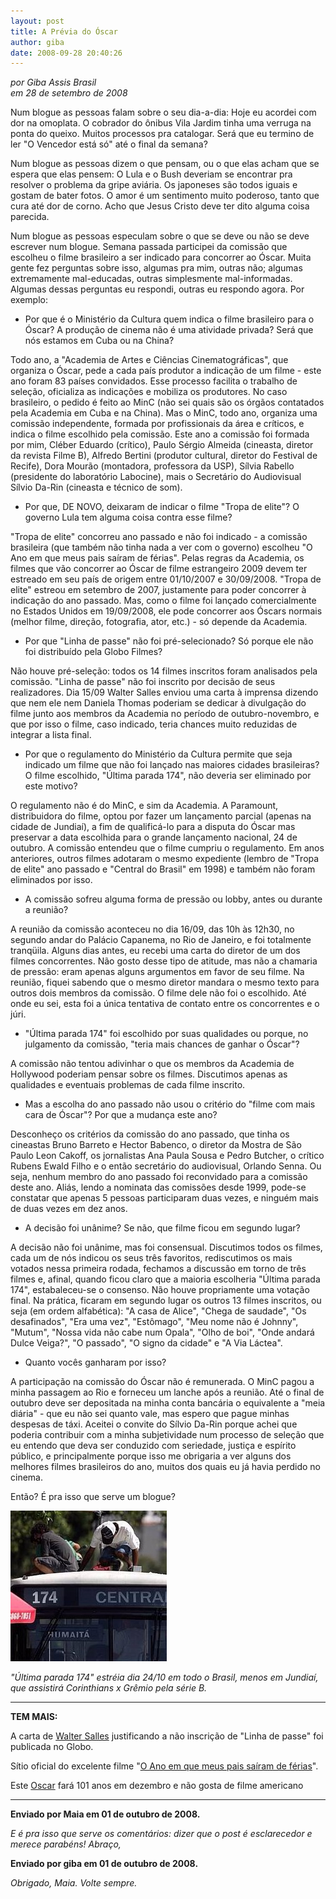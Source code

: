 ```yaml
---
layout: post
title: A Prévia do Óscar
author: giba
date: 2008-09-28 20:40:26
---
```

*por Giba Assis Brasil*\
*em 28 de setembro de 2008*

Num blogue as pessoas falam sobre o seu dia-a-dia: Hoje eu acordei com dor na omoplata. O cobrador do ônibus Vila Jardim tinha uma verruga na ponta do queixo. Muitos processos pra catalogar. Será que eu termino de ler "O Vencedor está só" até o final da semana?

Num blogue as pessoas dizem o que pensam, ou o que elas acham que se espera que elas pensem: O Lula e o Bush deveriam se encontrar pra resolver o problema da gripe aviária. Os japoneses são todos iguais e gostam de bater fotos. O amor é um sentimento muito poderoso, tanto que cura até dor de corno. Acho que Jesus Cristo deve ter dito alguma coisa parecida.

Num blogue as pessoas especulam sobre o que se deve ou não se deve escrever num blogue. Semana passada participei da comissão que escolheu o filme brasileiro a ser indicado para concorrer ao Óscar. Muita gente fez perguntas sobre isso, algumas pra mim, outras não; algumas extremamente mal-educadas, outras simplesmente mal-informadas. Algumas dessas perguntas eu respondi, outras eu respondo agora. Por exemplo:

* Por que é o Ministério da Cultura quem indica o filme brasileiro para o Óscar? A produção de cinema não é uma atividade privada? Será que nós estamos em Cuba ou na China?

Todo ano, a "Academia de Artes e Ciências Cinematográficas", que organiza o Óscar, pede a cada país produtor a indicação de um filme - este ano foram 83 países convidados. Esse processo facilita o trabalho de seleção, oficializa as indicações e mobiliza os produtores. No caso brasileiro, o pedido é feito ao MinC (não sei quais são os órgãos contatados pela Academia em Cuba e na China). Mas o MinC, todo ano, organiza uma comissão independente, formada por profissionais da área e críticos, e indica o filme escolhido pela comissão. Este ano a comissão foi formada por mim, Cléber Eduardo (crítico), Paulo Sérgio Almeida (cineasta, diretor da revista Filme B), Alfredo Bertini (produtor cultural, diretor do Festival de Recife), Dora Mourão (montadora, professora da USP), Sílvia Rabello (presidente do laboratório Labocine), mais o Secretário do Audiovisual Sílvio Da-Rin (cineasta e técnico de som).

* Por que, DE NOVO, deixaram de indicar o filme "Tropa de elite"? O governo Lula tem alguma coisa contra esse filme?

"Tropa de elite" concorreu ano passado e não foi indicado - a comissão brasileira (que também não tinha nada a ver com o governo) escolheu "O Ano em que meus pais saíram de férias". Pelas regras da Academia, os filmes que vão concorrer ao Óscar de filme estrangeiro 2009 devem ter estreado em seu país de origem entre 01/10/2007 e 30/09/2008. "Tropa de elite" estreou em setembro de 2007, justamente para poder concorrer à indicação do ano passado. Mas, como o filme foi lançado comercialmente no Estados Unidos em 19/09/2008, ele pode concorrer aos Óscars normais (melhor filme, direção, fotografia, ator, etc.) - só depende da Academia.

* Por que "Linha de passe" não foi pré-selecionado? Só porque ele não foi distribuído pela Globo Filmes?

Não houve pré-seleção: todos os 14 filmes inscritos foram analisados pela comissão. "Linha de passe" não foi inscrito por decisão de seus realizadores. Dia 15/09 Walter Salles enviou uma carta à imprensa dizendo que nem ele nem Daniela Thomas poderiam se dedicar à divulgação do filme junto aos membros da Academia no período de outubro-novembro, e que por isso o filme, caso indicado, teria chances muito reduzidas de integrar a lista final.

* Por que o regulamento do Ministério da Cultura permite que seja indicado um filme que não foi lançado nas maiores cidades brasileiras? O filme escolhido, "Última parada 174", não deveria ser eliminado por este motivo?

O regulamento não é do MinC, e sim da Academia. A Paramount, distribuidora do filme, optou por fazer um lançamento parcial (apenas na cidade de Jundiaí), a fim de qualificá-lo para a disputa do Óscar mas preservar a data escolhida para o grande lançamento nacional, 24 de outubro. A comissão entendeu que o filme cumpriu o regulamento. Em anos anteriores, outros filmes adotaram o mesmo expediente (lembro de "Tropa de elite" ano passado e "Central do Brasil" em 1998) e também não foram eliminados por isso.

* A comissão sofreu alguma forma de pressão ou lobby, antes ou durante a reunião?

A reunião da comissão aconteceu no dia 16/09, das 10h às 12h30, no segundo andar do Palácio Capanema, no Rio de Janeiro, e foi totalmente tranqüila. Alguns dias antes, eu recebi uma carta do diretor de um dos filmes concorrentes. Não gosto desse tipo de atitude, mas não a chamaria de pressão: eram apenas alguns argumentos em favor de seu filme. Na reunião, fiquei sabendo que o mesmo diretor mandara o mesmo texto para outros dois membros da comissão. O filme dele não foi o escolhido. Até onde eu sei, esta foi a única tentativa de contato entre os concorrentes e o júri.

* "Última parada 174" foi escolhido por suas qualidades ou porque, no julgamento da comissão, "teria mais chances de ganhar o Óscar"?

A comissão não tentou adivinhar o que os membros da Academia de Hollywood poderiam pensar sobre os filmes. Discutimos apenas as qualidades e eventuais problemas de cada filme inscrito.

* Mas a escolha do ano passado não usou o critério do "filme com mais cara de Óscar"? Por que a mudança este ano?

Desconheço os critérios da comissão do ano passado, que tinha os cineastas Bruno Barreto e Hector Babenco, o diretor da Mostra de São Paulo Leon Cakoff, os jornalistas Ana Paula Sousa e Pedro Butcher, o crítico Rubens Ewald Filho e o então secretário do audiovisual, Orlando Senna. Ou seja, nenhum membro do ano passado foi reconvidado para a comissão deste ano. Aliás, lendo a nominata das comissões desde 1999, pode-se constatar que apenas 5 pessoas participaram duas vezes, e ninguém mais de duas vezes em dez anos.

* A decisão foi unânime? Se não, que filme ficou em segundo lugar?

A decisão não foi unânime, mas foi consensual. Discutimos todos os filmes, cada um de nós indicou os seus três favoritos, rediscutimos os mais votados nessa primeira rodada, fechamos a discussão em torno de três filmes e, afinal, quando ficou claro que a maioria escolheria "Última parada 174", estabaleceu-se o consenso. Não houve propriamente uma votação final. Na prática, ficaram em segundo lugar os outros 13 filmes inscritos, ou seja (em ordem alfabética): "A casa de Alice", "Chega de saudade", "Os desafinados", "Era uma vez", "Estômago", "Meu nome não é Johnny", "Mutum", "Nossa vida não cabe num Opala", "Olho de boi", "Onde andará Dulce Veiga?", "O passado", "O signo da cidade" e "A Via Láctea".

* Quanto vocês ganharam por isso?

A participação na comissão do Óscar não é remunerada. O MinC pagou a minha passagem ao Rio e forneceu um lanche após a reunião. Até o final de outubro deve ser depositada na minha conta bancária o equivalente a "meia diária" - que eu não sei quanto vale, mas espero que pague minhas despesas de táxi. Aceitei o convite do Sílvio Da-Rin porque achei que poderia contribuir com a minha subjetividade num processo de seleção que eu entendo que deva ser conduzido com seriedade, justiça e espírito público, e principalmente porque isso me obrigaria a ver alguns dos melhores filmes brasileiros do ano, muitos dos quais eu já havia perdido no cinema.

Então? É pra isso que serve um blogue?

![](/uploads/174.jpg)

*"Última parada 174" estréia dia 24/10 em todo o Brasil, menos em Jundiaí, que assistirá Corinthians x Grêmio pela série B.*

- - -

**TEM MAIS:**

A carta de [Walter Salles](http://oglobo.globo.com/blogs/cinema/post.asp?cod_post=126281) justificando a não inscrição de "Linha de passe" foi publicada no Globo.

Sítio oficial do excelente filme "[O Ano em que meus pais saíram de férias](http://www.oano.com.br/)".

Este [Oscar](http://pt.wikipedia.org/wiki/Oscar_Niemeyer) fará 101 anos em dezembro e não gosta de filme americano

- - -

**Enviado por Maia em 01 de outubro de 2008.**

*E é pra isso que serve os comentários: dizer que o post é esclarecedor e merece parabéns! Abraço,*

**Enviado por giba em 01 de outubro de 2008.**

*Obrigado, Maia. Volte sempre.*